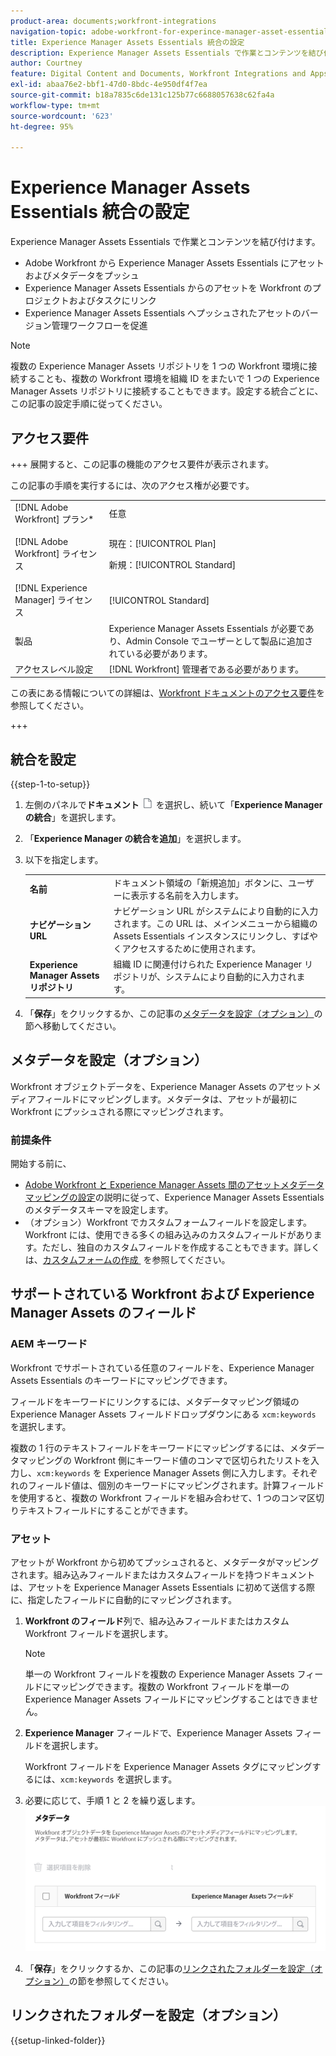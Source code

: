 ```yaml
---
product-area: documents;workfront-integrations
navigation-topic: adobe-workfront-for-experince-manager-asset-essentials
title: Experience Manager Assets Essentials 統合の設定
description: Experience Manager Assets Essentials で作業とコンテンツを結び付けます。
author: Courtney
feature: Digital Content and Documents, Workfront Integrations and Apps
exl-id: abaa76e2-bbf1-47d0-8bdc-4e950df4f7ea
source-git-commit: b18a7835c6de131c125b77c6688057638c62fa4a
workflow-type: tm+mt
source-wordcount: '623'
ht-degree: 95%

---
```


# Experience Manager Assets Essentials 統合の設定

Experience Manager Assets Essentials で作業とコンテンツを結び付けます。

* Adobe Workfront から Experience Manager Assets Essentials にアセットおよびメタデータをプッシュ
* Experience Manager Assets Essentials からのアセットを Workfront のプロジェクトおよびタスクにリンク
* Experience Manager Assets Essentials へプッシュされたアセットのバージョン管理ワークフローを促進

>[!NOTE]
>
>複数の Experience Manager Assets リポジトリを 1 つの Workfront 環境に接続することも、複数の Workfront 環境を組織 ID をまたいで 1 つの Experience Manager Assets リポジトリに接続することもできます。設定する統合ごとに、この記事の設定手順に従ってください。

## アクセス要件

+++ 展開すると、この記事の機能のアクセス要件が表示されます。

この記事の手順を実行するには、次のアクセス権が必要です。

<table>
  <tr>
   <td>[!DNL Adobe Workfront] プラン*
   </td>
   <td>任意
   </td>
  </tr>
  <tr>
   <td>[!DNL Adobe Workfront] ライセンス
   </td>
   <td><p>現在：[!UICONTROL Plan]</p>
   <p>新規：[!UICONTROL Standard]</p></td>
  </tr>
  <tr>
   <td>[!DNL Experience Manager] ライセンス
   </td>
   <td>[!UICONTROL Standard]
   </td>
  </tr>
  <tr>
   <td>製品
   </td>
   <td>Experience Manager Assets Essentials が必要であり、Admin Console でユーザーとして製品に追加されている必要があります。
   </td>
  </tr>
  <tr>
   <td>アクセスレベル設定
   </td>
   <td>[!DNL Workfront] 管理者である必要があります。
   </td>
  </tr>
</table>

この表にある情報についての詳細は、[Workfront ドキュメントのアクセス要件](/help/quicksilver/administration-and-setup/add-users/access-levels-and-object-permissions/access-level-requirements-in-documentation.md)を参照してください。

+++

## 統合を設定

{{step-1-to-setup}}

1. 左側のパネルで&#x200B;**ドキュメント** ![ドキュメントアイコン](assets/document-icon.png) を選択し、続いて「**Experience Manager の統合**」を選択します。
1. 「**Experience Manager の統合を追加**」を選択します。
1. 以下を指定します。

   <table>
   <tr>
      <td><strong>名前</strong>
      </td>
      <td>ドキュメント領域の「新規追加」ボタンに、ユーザーに表示する名前を入力します。
      </td>
   </tr>
   <tr>
      <td><strong>ナビゲーション URL</strong>
      </td>
      <td>ナビゲーション URL がシステムにより自動的に入力されます。この URL は、メインメニューから組織の Assets Essentials インスタンスにリンクし、すばやくアクセスするために使用されます。
      </td>
   </tr>
   <tr>
      <td>
      <strong>Experience Manager Assets リポジトリ</strong>
      </td>
      <td>
      組織 ID に関連付けられた Experience Manager リポジトリが、システムにより自動的に入力されます。
      </td>
   </tr>
   </table>

1. 「**保存**」をクリックするか、この記事の[メタデータを設定（オプション）](#set-up-metadata-optional)の節へ移動してください。


## メタデータを設定（オプション）

Workfront オブジェクトデータを、Experience Manager Assets のアセットメディアフィールドにマッピングします。メタデータは、アセットが最初に Workfront にプッシュされる際にマッピングされます。


### 前提条件

開始する前に、

* [Adobe Workfront と Experience Manager Assets 間のアセットメタデータマッピングの設定](https://experienceleague.adobe.com/ja/docs/experience-manager-cloud-service/content/assets/integrations/configure-asset-metadata-mapping)の説明に従って、Experience Manager Assets Essentials のメタデータスキーマを設定します。
* （オプション）Workfront でカスタムフォームフィールドを設定します。Workfront には、使用できる多くの組み込みのカスタムフィールドがあります。ただし、独自のカスタムフィールドを作成することもできます。詳しくは、[&#x200B; カスタムフォームの作成 &#x200B;](/help/quicksilver/administration-and-setup/customize-workfront/create-manage-custom-forms/form-designer/design-a-form/design-a-form.md) を参照してください。

## サポートされている Workfront および Experience Manager Assets のフィールド

### AEM キーワード

Workfront でサポートされている任意のフィールドを、Experience Manager Assets Essentials のキーワードにマッピングできます。

フィールドをキーワードにリンクするには、メタデータマッピング領域の Experience Manager Assets フィールドドロップダウンにある `xcm:keywords` を選択します。

複数の 1 行のテキストフィールドをキーワードにマッピングするには、メタデータマッピングの Workfront 側にキーワード値のコンマで区切られたリストを入力し、`xcm:keywords` を Experience Manager Assets 側に入力します。それぞれのフィールド値は、個別のキーワードにマッピングされます。計算フィールドを使用すると、複数の Workfront フィールドを組み合わせて、1 つのコンマ区切りテキストフィールドにすることができます。

<!--
Look for essentials article
For more information on keywords in Experience Manager Assets, including how to create and manage keywords, see [Administering Tags]( https://experienceleague.adobe.com/docs/experience-manager-64/administering/contentmanagement/tags.html?lang=ja).
-->


### アセット

アセットが Workfront から初めてプッシュされると、メタデータがマッピングされます。組み込みフィールドまたはカスタムフィールドを持つドキュメントは、アセットを Experience Manager Assets Essentials に初めて送信する際に、指定したフィールドに自動的にマッピングされます。

1. **Workfront のフィールド**&#x200B;列で、組み込みフィールドまたはカスタム Workfront フィールドを選択します。

   >[!NOTE]
   >
   >単一の Workfront フィールドを複数の Experience Manager Assets フィールドにマッピングできます。複数の Workfront フィールドを単一の Experience Manager Assets フィールドにマッピングすることはできません。

1. **Experience Manager** フィールドで、Experience Manager Assets フィールドを選択します。

   Workfront フィールドを Experience Manager Assets タグにマッピングするには、`xcm:keywords` を選択します。

1. 必要に応じて、手順 1 と 2 を繰り返します。
   ![メタデータを有効化](assets/metadata-assets-essentials.png)
1. 「**保存**」をクリックするか、この記事の[リンクされたフォルダーを設定（オプション）](#set-up-linked-folders-optional)の節を参照してください。


## リンクされたフォルダーを設定（オプション）

{{setup-linked-folder}}
